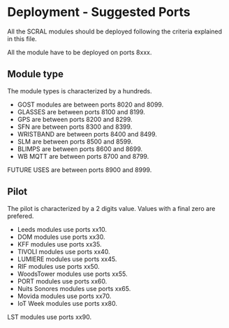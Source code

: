 # Deployment - Suggested Ports
All the SCRAL modules should be deployed following the criteria explained in this file.

All the module have to be deployed on ports 8xxx.

## Module type
The module types is characterized by a hundreds.

- GOST modules are between ports 8020 and 8099.
- GLASSES      are between ports 8100 and 8199.
- GPS          are between ports 8200 and 8299.
- SFN          are between ports 8300 and 8399.
- WRISTBAND    are between ports 8400 and 8499.
- SLM          are between ports 8500 and 8599.
- BLIMPS       are between ports 8600 and 8699.
- WB MQTT      are between ports 8700 and 8799.

FUTURE USES  are between ports 8900 and 8999.

## Pilot
The pilot is characterized by a 2 digits value. Values with a final zero are prefered.
- Leeds modules           use ports xx10.
- DOM modules             use ports xx30.
- KFF modules             use ports xx35.
- TIVOLI modules          use ports xx40.
- LUMIERE modules         use ports xx45.
- RIF modules             use ports xx50.
- WoodsTower modules      use ports xx55.
- PORT modules            use ports xx60.
- Nuits Sonores modules   use ports xx65.
- Movida modules          use ports xx70.
- IoT Week modules        use ports xx80.

LST modules             use ports xx90.
